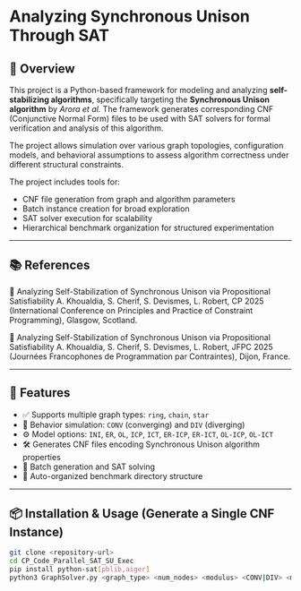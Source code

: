 # Analyzing Synchronous Unison Through SAT

## 🧩 Overview

This project is a Python-based framework for modeling and analyzing **self-stabilizing algorithms**, specifically targeting the **Synchronous Unison algorithm** by *Arora et al.* The framework generates corresponding CNF (Conjunctive Normal Form) files to be used with SAT solvers for formal verification and analysis of this algorithm.

The project allows simulation over various graph topologies, configuration models, and behavioral assumptions to assess algorithm correctness under different structural constraints.

The project includes tools for:

- CNF file generation from graph and algorithm parameters
- Batch instance creation for broad exploration
- SAT solver execution for scalability
- Hierarchical benchmark organization for structured experimentation

---

## 📚 References
📄 Analyzing Self-Stabilization of Synchronous Unison via Propositional Satisfiability
A. Khoualdia, S. Cherif, S. Devismes, L. Robert, CP 2025 (International Conference on Principles and Practice of Constraint Programming), Glasgow, Scotland.

🧪 Analyzing Self-Stabilization of Synchronous Unison via Propositional Satisfiability
A. Khoualdia, S. Cherif, S. Devismes, L. Robert, JFPC 2025 (Journées Francophones de Programmation par Contraintes), Dijon, France.

---

## 🚀 Features

- ✅ Supports multiple graph types: `ring`, `chain`, `star`
- 🔁 Behavior simulation: `CONV` (converging) and `DIV` (diverging)
- ⚙️ Model options: `INI`, `ER`, `OL`, `ICP`, `ICT`, `ER-ICP`, `ER-ICT`, `OL-ICP`, `OL-ICT`
- 🛠 Generates CNF files encoding Synchronous Unison algorithm properties
- 🧠  Batch generation and SAT solving
- 📁 Auto-organized benchmark directory structure

---

## 📦 Installation & Usage (Generate a Single CNF Instance)

```bash
git clone <repository-url>
cd CP_Code_Parallel_SAT_SU_Exec
pip install python-sat[pblib,aiger]
python3 GraphSolver.py <graph_type> <num_nodes> <modulus> <CONV|DIV> <model>
